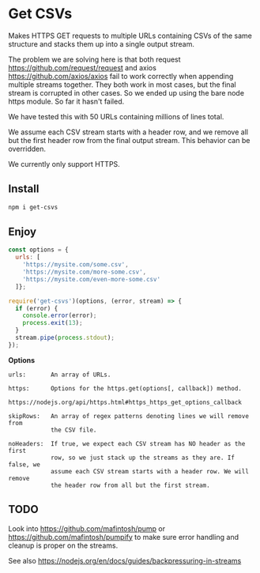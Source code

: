 # Get CSVs

Makes HTTPS GET requests to multiple URLs containing CSVs of the same structure
and stacks them up into a single output stream.

The problem we are solving here is that both request
https://github.com/request/request and axios https://github.com/axios/axios fail
to work correctly when appending multiple streams together. They both work in
most cases, but the final stream is corrupted in other cases. So we ended up
using the bare node https module. So far it hasn't failed.

We have tested this with 50 URLs containing millions of lines total.

We assume each CSV stream starts with a header row, and we remove all but the
first header row from the final output stream. This behavior can be overridden.

We currently only support HTTPS.

## Install

```sh
npm i get-csvs
```

## Enjoy

```js
const options = {
  urls: [
    'https://mysite.com/some.csv',
    'https://mysite.com/more-some.csv',
    'https://mysite.com/even-more-some.csv'
  ]};

require('get-csvs')(options, (error, stream) => {
  if (error) {
    console.error(error);
    process.exit(13);
  }
  stream.pipe(process.stdout);
});
```

**Options**

```
urls:       An array of URLs.

https:      Options for the https.get(options[, callback]) method.
            https://nodejs.org/api/https.html#https_https_get_options_callback

skipRows:   An array of regex patterns denoting lines we will remove from
            the CSV file.

noHeaders:  If true, we expect each CSV stream has NO header as the first
            row, so we just stack up the streams as they are. If false, we
            assume each CSV stream starts with a header row. We will remove
            the header row from all but the first stream.
```

## TODO

Look into https://github.com/mafintosh/pump or
https://github.com/mafintosh/pumpify to make sure error handling and cleanup is
proper on the streams.

See also https://nodejs.org/en/docs/guides/backpressuring-in-streams
